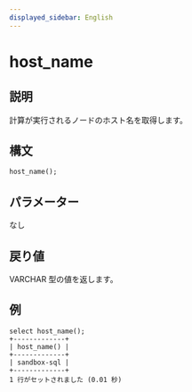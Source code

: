 ```yaml
---
displayed_sidebar: English
---
```


# host_name

## 説明

計算が実行されるノードのホスト名を取得します。

## 構文

```Haskell
host_name();
```

## パラメーター

なし

## 戻り値

VARCHAR 型の値を返します。

## 例

```Plaintext
select host_name();
+-------------+
| host_name() |
+-------------+
| sandbox-sql |
+-------------+
1 行がセットされました (0.01 秒)
```
